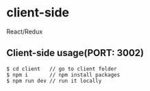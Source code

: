 # client-side
React/Redux

## Client-side usage(PORT: 3002)
```terminal
$ cd client   // go to client folder
$ npm i       // npm install packages
$ npm run dev // run it locally

